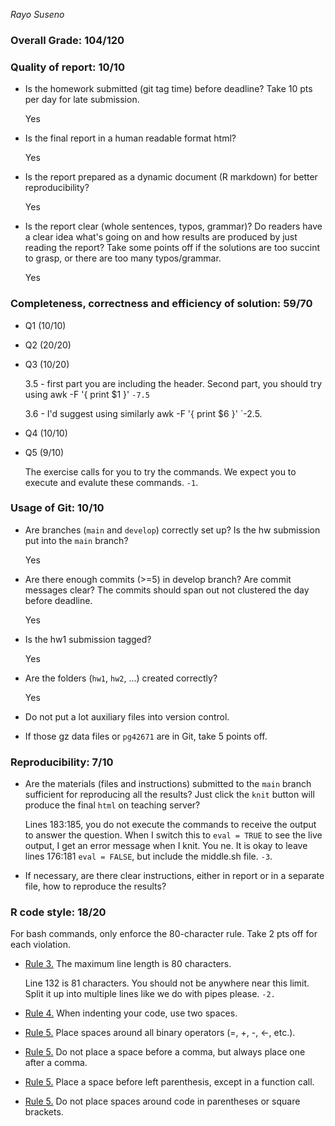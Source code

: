 *Rayo Suseno*

### Overall Grade: 104/120

### Quality of report: 10/10

-   Is the homework submitted (git tag time) before deadline? Take 10 pts per day for late submission.  

    Yes

-   Is the final report in a human readable format html? 

    Yes

-   Is the report prepared as a dynamic document (R markdown) for better reproducibility?

    Yes
    
-   Is the report clear (whole sentences, typos, grammar)? Do readers have a clear idea what's going on and how results are produced by just reading the report? Take some points off if the solutions are too succint to grasp, or there are too many typos/grammar. 

    Yes

### Completeness, correctness and efficiency of solution: 59/70

- Q1 (10/10)

- Q2 (20/20)

- Q3 (10/20)

    3.5 - first part you are including the header. Second part, you should try using awk -F '{ print $1 }' `-7.5`
    
    3.6 - I'd suggest using similarly awk -F '{ print $6 }' `-2.5.
    
- Q4 (10/10)

- Q5 (9/10)

    The exercise calls for you to try the commands. We expect you to execute and evalute these commands. `-1`.
    
### Usage of Git: 10/10

-   Are branches (`main` and `develop`) correctly set up? Is the hw submission put into the `main` branch?

    Yes

-   Are there enough commits (>=5) in develop branch? Are commit messages clear? The commits should span out not clustered the day before deadline. 

    Yes
          
-   Is the hw1 submission tagged? 

    Yes

-   Are the folders (`hw1`, `hw2`, ...) created correctly? 

    Yes
  
-   Do not put a lot auxiliary files into version control. 

-   If those gz data files or `pg42671` are in Git, take 5 points off.

### Reproducibility: 7/10

-   Are the materials (files and instructions) submitted to the `main` branch sufficient for reproducing all the results? Just click the `knit` button will produce the final `html` on teaching server? 

    Lines 183:185, you do not execute the commands to receive the output to answer the question. When I switch this to `eval = TRUE` to see the live output, I get an error message when I knit. You ne. It is okay to leave lines 176:181 `eval = FALSE`, but include the middle.sh file. `-3`. 

-   If necessary, are there clear instructions, either in report or in a separate file, how to reproduce the results?

### R code style: 18/20

For bash commands, only enforce the 80-character rule. Take 2 pts off for each violation. 

-   [Rule 3.](https://google.github.io/styleguide/Rguide.xml#linelength) The maximum line length is 80 characters. 

    Line 132 is 81 characters. You should not be anywhere near this limit. Split it up into multiple lines like we do with pipes please. `-2.`

-   [Rule 4.](https://google.github.io/styleguide/Rguide.xml#indentation) When indenting your code, use two spaces.

-   [Rule 5.](https://google.github.io/styleguide/Rguide.xml#spacing) Place spaces around all binary operators (=, +, -, &lt;-, etc.). 
	
-   [Rule 5.](https://google.github.io/styleguide/Rguide.xml#spacing) Do not place a space before a comma, but always place one after a comma. 

-   [Rule 5.](https://google.github.io/styleguide/Rguide.xml#spacing) Place a space before left parenthesis, except in a function call.

-   [Rule 5.](https://google.github.io/styleguide/Rguide.xml#spacing) Do not place spaces around code in parentheses or square brackets.
